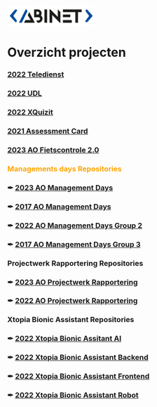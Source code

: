 <img src="logo.png" width="200">

# Overzicht projecten                                                                         

### [2022 Teledienst](https://github.com/AbinetVives/teledienst)
### [2022 UDL](https://github.com/AbinetVives/udl)
### [2022 XQuizit](https://github.com/AbinetVives/xQuizIT)
### [2021 Assessment Card](https://github.com/AbinetVives/assessment-card)
### [2023 AO Fietscontrole 2.0](https://github.com/AbinetVives/2023AO-Fietscontrole2.0.git)
### <span style="color:orange"> Managements days Repositories </span>
### ✒︎ [2023 AO Management Days](https://github.com/AbinetVives/2023AO-ManagementDays.git)
### ✒︎ [2017 AO Management Days](https://github.com/AbinetVives/2017-management-days)
### ✒︎ [2022 AO Management Days Group 2](https://github.com/AbinetVives/2022-management-days-g2)
### ✒︎ [2017 AO Management Days Group 3](https://github.com/AbinetVives/2022-management-days-g3)
### Projectwerk Rapportering Repositories
### ✒︎ [2023 AO Projectwerk Rapportering](https://github.com/AbinetVives/2023AO-Projectwerk-Rapportering.git)
### ✒︎ [2022 AO Projectwerk Rapportering](https://github.com/AbinetVives/2022-Projectwerk-Rapportering.git)
### Xtopia Bionic Assistant Repositories
### ✒︎ [2022 Xtopia Bionic Assitant AI](https://github.com/AbinetVives/xtopia-bionic-assistant-ai)
### ✒︎ [2022 Xtopia Bionic Assistant Backend](https://github.com/AbinetVives/xtopia-bionic-assistant-backend)
### ✒︎ [2022 Xtopia Bionic Assistant Frontend](https://github.com/AbinetVives/xtopia-front-end)
### ✒︎ [2022 Xtopia Bionic Assistant Robot](https://github.com/AbinetVives/xtopia-bionic-assistant-robot)
